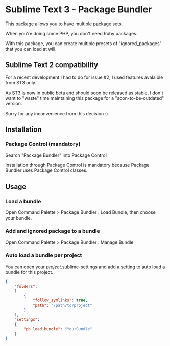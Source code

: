 # Sublime Text 3 - Package Bundler

This package allows you to have multiple package sets.

When you're doing some PHP, you don't need Ruby packages.

With this package, you can create multiple presets of "ignored_packages" that you can load at will.

## Sublime Text 2 compatibility

For a recent development I had to do for issue #2, I used features avalaible from ST3 only.

As ST3 is now in public beta and should soon be released as stable, I don't want to "waste" time maintaining this package for a "soon-to-be-outdated" version.

Sorry for any inconvenience from this decision :)

## Installation

### Package Control (mandatory)

Search "Package Bundler" into Package Control

Installation through Package Control is mandatory because Package Bundler uses Package Control classes.

## Usage

### Load a bundle

Open Command Palette > Package Bundler : Load Bundle, then choose your bundle.

### Add and ignored package to a bundle

Open Command Palette > Package Bundler : Manage Bundle

### Auto load a bundle per project

You can open your _project_.sublime-settings and add a setting to auto load a bundle for this project.

```json
{
    "folders":
    [
        {
            "follow_symlinks": true,
            "path": "/path/to/project"
        }
    ],
    "settings":
    {
        "pb_load_bundle": "YourBundle"
    }
}
```